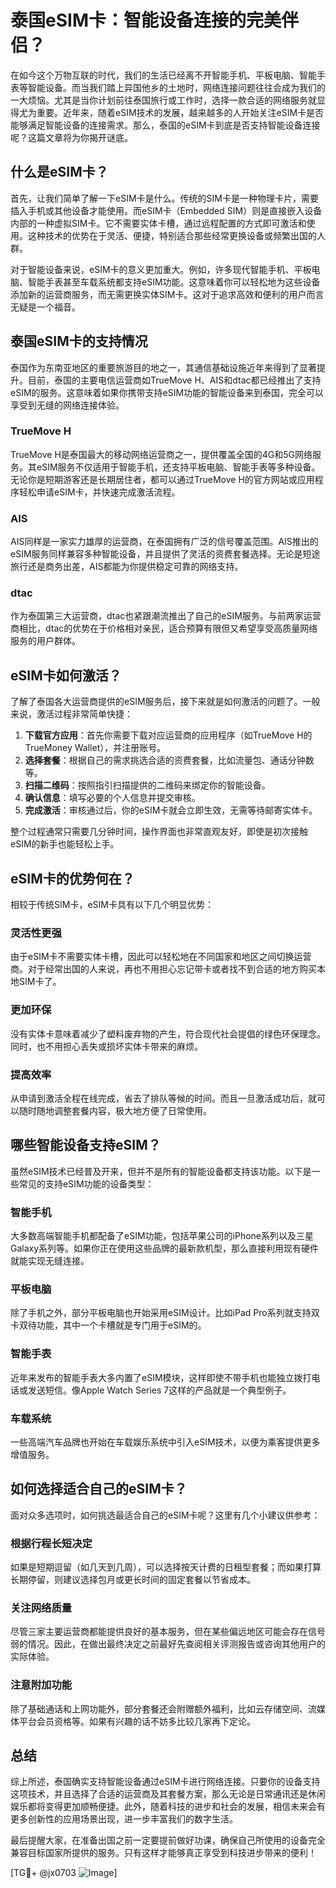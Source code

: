 # 泰国eSIM卡：智能设备连接的完美伴侣？

在如今这个万物互联的时代，我们的生活已经离不开智能手机、平板电脑、智能手表等智能设备。而当我们踏上异国他乡的土地时，网络连接问题往往会成为我们的一大烦恼。尤其是当你计划前往泰国旅行或工作时，选择一款合适的网络服务就显得尤为重要。近年来，随着eSIM技术的发展，越来越多的人开始关注eSIM卡是否能够满足智能设备的连接需求。那么，泰国的eSIM卡到底是否支持智能设备连接呢？这篇文章将为你揭开谜底。

## 什么是eSIM卡？

首先，让我们简单了解一下eSIM卡是什么。传统的SIM卡是一种物理卡片，需要插入手机或其他设备才能使用。而eSIM卡（Embedded SIM）则是直接嵌入设备内部的一种虚拟SIM卡。它不需要实体卡槽，通过远程配置的方式即可激活和使用。这种技术的优势在于灵活、便捷，特别适合那些经常更换设备或频繁出国的人群。

对于智能设备来说，eSIM卡的意义更加重大。例如，许多现代智能手机、平板电脑、智能手表甚至车载系统都支持eSIM功能。这意味着你可以轻松地为这些设备添加新的运营商服务，而无需更换实体SIM卡。这对于追求高效和便利的用户而言无疑是一个福音。

## 泰国eSIM卡的支持情况

泰国作为东南亚地区的重要旅游目的地之一，其通信基础设施近年来得到了显著提升。目前，泰国的主要电信运营商如TrueMove H、AIS和dtac都已经推出了支持eSIM的服务。这意味着如果你携带支持eSIM功能的智能设备来到泰国，完全可以享受到无缝的网络连接体验。

### TrueMove H

TrueMove H是泰国最大的移动网络运营商之一，提供覆盖全国的4G和5G网络服务。其eSIM服务不仅适用于智能手机，还支持平板电脑、智能手表等多种设备。无论你是短期游客还是长期居住者，都可以通过TrueMove H的官方网站或应用程序轻松申请eSIM卡，并快速完成激活流程。

### AIS

AIS同样是一家实力雄厚的运营商，在泰国拥有广泛的信号覆盖范围。AIS推出的eSIM服务同样兼容多种智能设备，并且提供了灵活的资费套餐选择。无论是短途旅行还是商务出差，AIS都能为你提供稳定可靠的网络支持。

### dtac

作为泰国第三大运营商，dtac也紧跟潮流推出了自己的eSIM服务。与前两家运营商相比，dtac的优势在于价格相对亲民，适合预算有限但又希望享受高质量网络服务的用户群体。

## eSIM卡如何激活？

了解了泰国各大运营商提供的eSIM服务后，接下来就是如何激活的问题了。一般来说，激活过程非常简单快捷：

1. **下载官方应用**：首先你需要下载对应运营商的应用程序（如TrueMove H的TrueMoney Wallet），并注册账号。
2. **选择套餐**：根据自己的需求挑选合适的资费套餐，比如流量包、通话分钟数等。
3. **扫描二维码**：按照指引扫描提供的二维码来绑定你的智能设备。
4. **确认信息**：填写必要的个人信息并提交审核。
5. **完成激活**：审核通过后，你的eSIM卡就会立即生效，无需等待邮寄实体卡。

整个过程通常只需要几分钟时间，操作界面也非常直观友好，即使是初次接触eSIM的新手也能轻松上手。

## eSIM卡的优势何在？

相较于传统SIM卡，eSIM卡具有以下几个明显优势：

### 灵活性更强

由于eSIM卡不需要实体卡槽，因此可以轻松地在不同国家和地区之间切换运营商。对于经常出国的人来说，再也不用担心忘记带卡或者找不到合适的地方购买本地SIM卡了。

### 更加环保

没有实体卡意味着减少了塑料废弃物的产生，符合现代社会提倡的绿色环保理念。同时，也不用担心丢失或损坏实体卡带来的麻烦。

### 提高效率

从申请到激活全程在线完成，省去了排队等候的时间。而且一旦激活成功后，就可以随时随地调整套餐内容，极大地方便了日常使用。

## 哪些智能设备支持eSIM？

虽然eSIM技术已经普及开来，但并不是所有的智能设备都支持该功能。以下是一些常见的支持eSIM功能的设备类型：

### 智能手机

大多数高端智能手机都配备了eSIM功能，包括苹果公司的iPhone系列以及三星Galaxy系列等。如果你正在使用这些品牌的最新款机型，那么直接利用现有硬件就能实现无缝连接。

### 平板电脑

除了手机之外，部分平板电脑也开始采用eSIM设计。比如iPad Pro系列就支持双卡双待功能，其中一个卡槽就是专门用于eSIM的。

### 智能手表

近年来发布的智能手表大多内置了eSIM模块，这样即使不带手机也能独立拨打电话或发送短信。像Apple Watch Series 7这样的产品就是一个典型例子。

### 车载系统

一些高端汽车品牌也开始在车载娱乐系统中引入eSIM技术，以便为乘客提供更多增值服务。

## 如何选择适合自己的eSIM卡？

面对众多选项时，如何挑选最适合自己的eSIM卡呢？这里有几个小建议供参考：

### 根据行程长短决定

如果是短期逗留（如几天到几周），可以选择按天计费的日租型套餐；而如果打算长期停留，则建议选择包月或更长时间的固定套餐以节省成本。

### 关注网络质量

尽管三家主要运营商都能提供良好的基本服务，但在某些偏远地区可能会存在信号弱的情况。因此，在做出最终决定之前最好先查阅相关评测报告或咨询其他用户的实际体验。

### 注意附加功能

除了基础通话和上网功能外，部分套餐还会附赠额外福利，比如云存储空间、流媒体平台会员资格等。如果有兴趣的话不妨多比较几家再下定论。

## 总结

综上所述，泰国确实支持智能设备通过eSIM卡进行网络连接。只要你的设备支持这项技术，并且选择了合适的运营商及其套餐方案，那么无论是日常通讯还是休闲娱乐都将变得更加顺畅便捷。此外，随着科技的进步和社会的发展，相信未来会有更多创新性的应用场景出现，进一步丰富我们的数字生活。

最后提醒大家，在准备出国之前一定要提前做好功课，确保自己所使用的设备完全兼容目标国家所提供的服务。只有这样才能够真正享受到科技进步带来的便利！

[TG💪+ @jx0703 ![Image](https://github.com/user-attachments/assets/dbca1d08-cadb-493c-b0ec-ad6f7a83f270)]